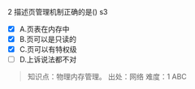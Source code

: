 2
描述页管理机制正确的是() s3
- [x] A.页表在内存中
- [x] B.页可以是只读的
- [x] C.页可以有特权级
- [ ] D.上诉说法都不对

> 知识点：物理内存管理。
> 出处：网络
> 难度：1
> ABC

